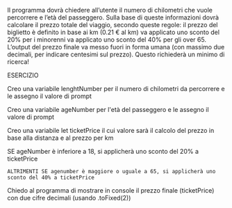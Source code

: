 Il programma dovrà chiedere all’utente il numero di chilometri che vuole percorrere e l’età del passeggero.
Sulla base di queste informazioni dovrà calcolare il prezzo totale del viaggio, secondo queste regole:
il prezzo del biglietto è definito in base ai km (0.21 € al km)
va applicato uno sconto del 20% per i minorenni
va applicato uno sconto del 40% per gli over 65.
L’output del prezzo finale va messo fuori in forma umana (con massimo due decimali, per indicare centesimi sul prezzo).
Questo richiederà un minimo di ricerca!


ESERCIZIO


Creo una variabile lenghtNumber per il numero di chilometri da percorrere e le assegno il valore di prompt

Creo una variabile ageNumber per l'età del passeggero e le assegno il valore di prompt

Creo una variabile let ticketPrice il cui valore sarà il calcolo del prezzo in base alla distanza e al prezzo per km

SE ageNumber è inferiore a 18, si applicherà uno sconto del 20% a ticketPrice

    ALTRIMENTI SE agenumber è maggiore o uguale a 65, si applicherà uno sconto del 40% a ticketPrice

Chiedo al programma di mostrare in console il prezzo finale (ticketPrice) con due cifre decimali (usando .toFixed(2))